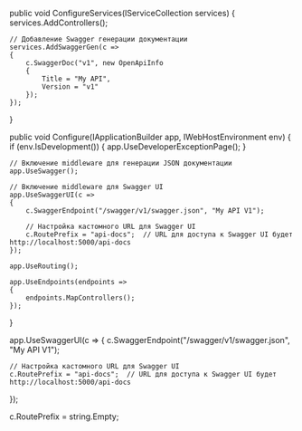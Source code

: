 public void ConfigureServices(IServiceCollection services)
{
    services.AddControllers();
    
    // Добавление Swagger генерации документации
    services.AddSwaggerGen(c =>
    {
        c.SwaggerDoc("v1", new OpenApiInfo 
        { 
            Title = "My API", 
            Version = "v1" 
        });
    });
}

public void Configure(IApplicationBuilder app, IWebHostEnvironment env)
{
    if (env.IsDevelopment())
    {
        app.UseDeveloperExceptionPage();
    }

    // Включение middleware для генерации JSON документации
    app.UseSwagger();

    // Включение middleware для Swagger UI
    app.UseSwaggerUI(c =>
    {
        c.SwaggerEndpoint("/swagger/v1/swagger.json", "My API V1");

        // Настройка кастомного URL для Swagger UI
        c.RoutePrefix = "api-docs";  // URL для доступа к Swagger UI будет http://localhost:5000/api-docs
    });

    app.UseRouting();

    app.UseEndpoints(endpoints =>
    {
        endpoints.MapControllers();
    });
}

app.UseSwaggerUI(c =>
{
    c.SwaggerEndpoint("/swagger/v1/swagger.json", "My API V1");

    // Настройка кастомного URL для Swagger UI
    c.RoutePrefix = "api-docs";  // URL для доступа к Swagger UI будет http://localhost:5000/api-docs
});

c.RoutePrefix = string.Empty;
